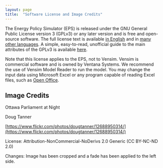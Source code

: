 ```yaml
---
layout: page
title:  "Software License and Image Credits"
---
```


The Energy Policy Simulator (EPS) is released under the GNU General Public License version 3 (GPLv3) or any later version and is free and open-source software.  The full license text is available [in English](http://www.gnu.org/licenses/gpl-3.0.en.html) and in [many other languages](http://www.gnu.org/licenses/translations.html).  A simple, easy-to-read, unofficial guide to the main attributes of the GPLv3 is available <a href="https://tldrlegal.com/license/gnu-general-public-license-v3-(gpl-3)">here</a>.

Note that this license applies to the EPS, not to Vensim.  Vensim is commercial software and is owned by Ventana Systems.  We recommend the use of Vensim Model Reader to run the model.  You may change the input data using Microsoft Excel or any program capable of reading Excel files, such as [Open Office](https://www.openoffice.org/).

## Image Credits

Ottawa Parliament at Night

Doug Tanner

[https://www.flickr.com/photos/dougtanner/12688950314/](https://www.flickr.com/photos/dougtanner/12688950314/)

License: Attribution-NonCommercial-NoDerivs 2.0 Generic (CC BY-NC-ND 2.0)

Changes: Image has been cropped and a fade has been applied to the left side.
